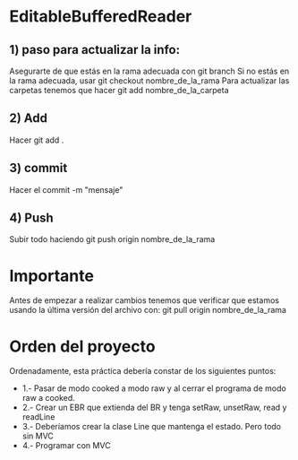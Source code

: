 # EditableBufferedReader
## 1) paso para actualizar la info:
Asegurarte de que estás en la rama adecuada con git branch
Si no estás en la rama adecuada, usar git checkout nombre_de_la_rama
Para actualizar las carpetas tenemos que hacer git add nombre_de_la_carpeta
## 2) Add
Hacer git add .
## 3) commit
Hacer el commit -m "mensaje"
## 4) Push
Subir todo haciendo git push origin nombre_de_la_rama
# Importante
Antes de empezar a realizar cambios tenemos que verificar que estamos usando la última versión del archivo con: git pull origin nombre_de_la_rama
# Orden del proyecto
Ordenadamente, esta práctica debería constar de los siguientes puntos:
- 1.- Pasar de modo cooked a modo raw y al cerrar el programa de modo raw a cooked.
- 2.- Crear un EBR que extienda del BR y tenga setRaw, unsetRaw, read y readLine
- 3.- Deberíamos crear la clase Line que mantenga el estado. Pero todo sin MVC
- 4.- Programar con MVC

